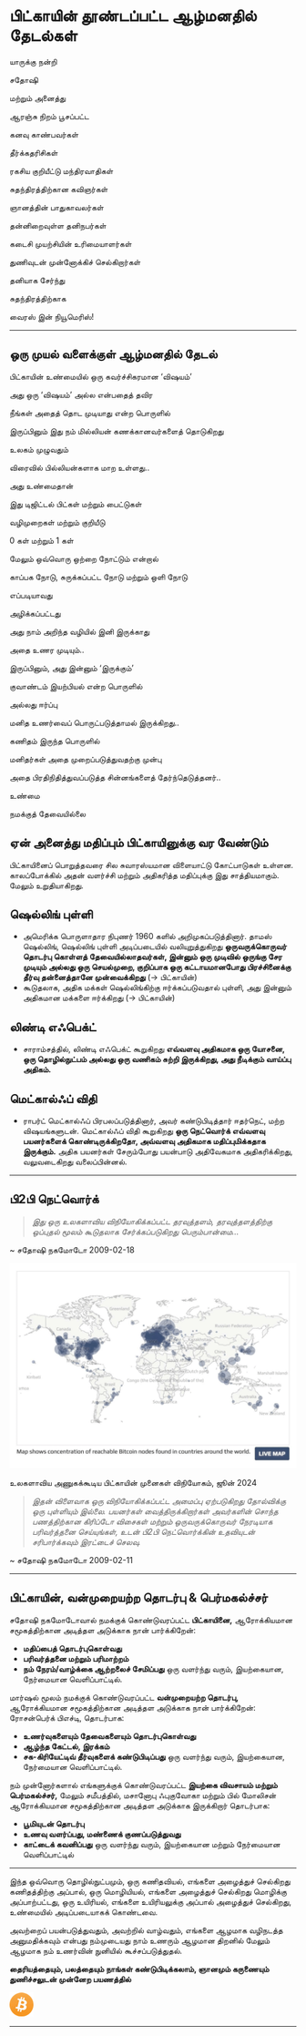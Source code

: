 # பிட்காயின் தூண்டப்பட்ட ஆழ்மனதில் தேடல்கள்
யாருக்கு நன்றி

சதோஷி

மற்றும் அனைத்து

ஆரஞ்சு நிறம் பூசப்பட்ட

கனவு காண்பவர்கள்

தீர்க்கதரிசிகள்

ரகசிய குறியீட்டு மந்திரவாதிகள்

சுதந்திரத்திற்கான கவிஞர்கள்

ஞானத்தின் பாதுகாவலர்கள்

தன்னிறைவுள்ள தனிநபர்கள்

கடைசி முயற்சியின் உரிமையாளர்கள்

துணிவுடன் முன்னோக்கிச் செல்கிறார்கள்

தனியாக சேர்ந்து

சுதந்திரத்திற்காக

வைரஸ் இன் நியூமெரிஸ்!

---

## ஒரு முயல் வளைக்குள் ஆழ்மனதில் தேடல்

பிட்காயின் உண்மையில் ஒரு கவர்ச்சிகரமான ‘விஷயம்’

அது ஒரு ‘விஷயம்’ அல்ல என்பதைத் தவிர

நீங்கள் அதைத் தொட முடியாது என்ற பொருளில்

இருப்பினும் இது நம் மில்லியன் கணக்கானவர்களைத் தொடுகிறது

உலகம் முழுவதும்

விரைவில் பில்லியன்களாக மாற உள்ளது..

அது உண்மைதான்

இது டிஜிட்டல் பிட்கள் மற்றும் பைட்டுகள்

வழிமுறைகள் மற்றும் குறியீடு

0 கள் மற்றும் 1 கள்

மேலும் ஒவ்வொரு ஒற்றை நோட்டும் என்றால்

காப்பக நோடு, சுருக்கப்பட்ட நோடு மற்றும் ஒளி நோடு

எப்படியாவது

அழிக்கப்பட்டது

அது நாம் அறிந்த வழியில் இனி இருக்காது

அதை உணர முடியும்..

இருப்பினும், அது இன்னும் ‘இருக்கும்’

குவாண்டம் இயற்பியல் என்ற பொருளில்

அல்லது ஈர்ப்பு

மனித உணர்வைப் பொருட்படுத்தாமல் இருக்கிறது..

கணிதம் இருந்த பொருளில்

மனிதர்கள் அதை முறைப்படுத்துவதற்கு முன்பு

அதை பிரதிநிதித்துவப்படுத்த சின்னங்களைத் தேர்ந்தெடுத்தனர்..

உண்மை

நமக்குத் தேவையில்லை

## ஏன் அனைத்து மதிப்பும் பிட்காயினுக்கு வர வேண்டும்

பிட்காயினைப் பொறுத்தவரை சில சுவாரஸ்யமான விளையாட்டு கோட்பாடுகள் உள்ளன.
காலப்போக்கில் அதன் வளர்ச்சி மற்றும் அதிகரித்த மதிப்புக்கு இது சாத்தியமாகும்.
மேலும் உறுதியாகிறது.

## ஷெல்லிங் புள்ளி

* அமெரிக்க பொருளாதார நிபுணர் 1960 களில் அறிமுகப்படுத்தினார்.
தாமஸ் ஷெல்லிங், ஷெல்லிங் புள்ளி அடிப்படையில் வலியுறுத்துகிறது
**ஒருவருக்கொருவர் தொடர்பு கொள்ளத் தேவையில்லாதவர்கள், இன்னும் ஒரு முடிவில் ஒருங்கு சேர முடியும்
அல்லது ஒரு செயல்முறை, குறிப்பாக ஒரு கட்டாயமானபோது
பிரச்சினைக்கு தீர்வு தன்னைத்தானே முன்வைக்கிறது** (-> பிட்காயின்)
* கூடுதலாக, அதிக மக்கள் ஷெல்லிங்கிற்கு ஈர்க்கப்படுவதால்
புள்ளி, அது இன்னும் அதிகமான மக்களை ஈர்க்கிறது (-> பிட்காயின்)

## லிண்டி எஃபெக்ட்
* சாராம்சத்தில், லிண்டி எஃபெக்ட் கூறுகிறது **எவ்வளவு அதிகமாக ஒரு
யோசனை, ஒரு தொழில்நுட்பம் அல்லது ஒரு வணிகம் சுற்றி இருக்கிறது,
அது நீடிக்கும் வாய்ப்பு அதிகம்.**

## மெட்கால்ஃப் விதி

* ராபர்ட் மெட்கால்ஃப் பிரபலப்படுத்தினார், அவர் கண்டுபிடித்தார்
ஈதர்நெட், மற்ற விஷயங்களுடன். மெட்கால்ஃப் விதி கூறுகிறது
**ஒரு நெட்வொர்க் எவ்வளவு பயனர்களைக் கொண்டிருக்கிறதோ, அவ்வளவு அதிகமாக மதிப்புமிக்கதாக இருக்கும்.** அதிக பயனர்கள் சேரும்போது பயன்பாடு அதிவேகமாக அதிகரிக்கிறது, வலுவடைகிறது
வலைப்பின்னல்.

---

## பி2பி நெட்வொர்க்
>*இது ஒரு உலகளாவிய விநியோகிக்கப்பட்ட தரவுத்தளம், தரவுத்தளத்திற்கு ஒப்புதல் மூலம் கூடுதலாக சேர்க்கப்படுகிறது
பெரும்பான்மை...*

~ சதோஷி நகமோடோ 2009-02-18

![live map](figure-032-live%20map.png)

உலகளாவிய அணுகக்கூடிய பிட்காயின் முனைகள் விநியோகம், ஜூன் 2024

>*இதன் விளைவாக ஒரு விநியோகிக்கப்பட்ட அமைப்பு ஏற்படுகிறது
தோல்விக்கு ஒரு புள்ளியும் இல்லை. பயனர்கள் வைத்திருக்கிறார்கள்
அவர்களின் சொந்த பணத்திற்கான கிரிப்டோ விசைகள் மற்றும்
ஒருவருக்கொருவர் நேரடியாக பரிவர்த்தனை செய்யுங்கள், உடன்
பி2பி நெட்வொர்க்கின் உதவியுடன் சரிபார்க்கவும்
இரட்டைச் செலவு.*

~ சதோஷி நகமோடோ 2009-02-11

---

## பிட்காயின், வன்முறையற்ற தொடர்பு & பெர்மகல்ச்சர்

சதோஷி நகமோடோவால் நமக்குக் கொண்டுவரப்பட்ட **பிட்காயினை,** ஆரோக்கியமான சமூகத்திற்கான அடித்தள அடுக்காக நான் பார்க்கிறேன்:

* **மதிப்பைத் தொடர்புகொள்வது**
* **பரிவர்த்தனை மற்றும் பரிமாற்றம்**
* **நம் நேரம்/வாழ்க்கை ஆற்றலைச் சேமிப்பது**
ஒரு வளர்ந்து வரும், இயற்கையான, நேர்மையான வெளிப்பாட்டில்.

மார்ஷல் மூலம் நமக்குக் கொண்டுவரப்பட்ட **வன்முறையற்ற தொடர்பு,** ஆரோக்கியமான சமூகத்திற்கான அடித்தள அடுக்காக நான் பார்க்கிறேன்:
ரோசன்பெர்க் பிஎச்டி, தொடர்பாக:

* **உணர்வுகளையும் தேவைகளையும் தொடர்புகொள்வது**
* **ஆழ்ந்த கேட்டல், இரக்கம்**
* **சக-கிரியேட்டிவ் தீர்வுகளைக் கண்டுபிடிப்பது**
ஒரு வளர்ந்து வரும், இயற்கையான, நேர்மையான வெளிப்பாட்டில்.

நம் முன்னோர்களால் எங்களுக்குக் கொண்டுவரப்பட்ட **இயற்கை விவசாயம் மற்றும் பெர்மகல்ச்சர்,** மேலும் சமீபத்தில், மசானோபு ஃபுகுவோகா மற்றும் பில்
மோலிசன் ஆரோக்கியமான சமூகத்திற்கான அடித்தள அடுக்காக இருக்கிறார்
தொடர்பாக:

* **பூமியுடன் தொடர்பு**
* **உணவு வளர்ப்பது, மண்ணைக் குணப்படுத்துவது**
* **காட்டைக் கவனிப்பது**
ஒரு வளர்ந்து வரும், இயற்கையான மற்றும் நேர்மையான வெளிப்பாட்டில்

---

இந்த ஒவ்வொரு தொழில்நுட்பமும், ஒரு கணிதவியல், எங்களை அழைத்துச் செல்கிறது
கணிதத்திற்கு அப்பால், ஒரு மொழியியல், எங்களை அழைத்துச் செல்கிறது
மொழிக்கு அப்பாற்பட்டது, ஒரு உயிரியல், எங்களை உயிரியலுக்கு அப்பால் அழைத்துச் செல்கிறது,
உண்மையில் அடிப்படையாகக் கொண்டவை.

அவற்றைப் பயன்படுத்துவதும், அவற்றில் வாழ்வதும்,
எங்களை ஆழமாக வழிநடத்த அனுமதிக்கவும் என்பது நம்முடையது
நாம் உணரும் ஆழமான திறனில் மேலும் ஆழமாக
நம் உணர்வின் நுனியில் கூச்சப்படுத்துதல்.

**தைரியத்தையும், பலத்தையும் நாங்கள் கண்டுபிடிக்கலாம்,
ஞானமும் கருணையும்
துணிச்சலுடன் முன்னேற
பயணத்தில்**

![b](figure-033-b.png)

---
